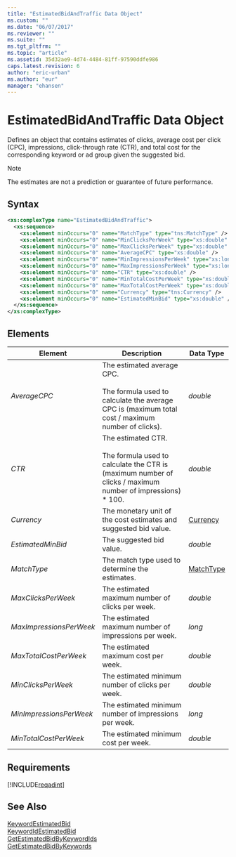 ```yaml
---
title: "EstimatedBidAndTraffic Data Object"
ms.custom: ""
ms.date: "06/07/2017"
ms.reviewer: ""
ms.suite: ""
ms.tgt_pltfrm: ""
ms.topic: "article"
ms.assetid: 35d32ae9-4d74-4484-81ff-97590ddfe986
caps.latest.revision: 6
author: "eric-urban"
ms.author: "eur"
manager: "ehansen"
---
```

# EstimatedBidAndTraffic Data Object
Defines an object that contains estimates of clicks, average cost per click (CPC), impressions, click-through rate (CTR), and total cost for the corresponding keyword or ad group given the suggested bid.

> [!NOTE]
> The estimates are not a prediction or guarantee of future performance.

## Syntax

```xml
<xs:complexType name="EstimatedBidAndTraffic">
  <xs:sequence>
    <xs:element minOccurs="0" name="MatchType" type="tns:MatchType" />
    <xs:element minOccurs="0" name="MinClicksPerWeek" type="xs:double" />
    <xs:element minOccurs="0" name="MaxClicksPerWeek" type="xs:double" />
    <xs:element minOccurs="0" name="AverageCPC" type="xs:double" />
    <xs:element minOccurs="0" name="MinImpressionsPerWeek" type="xs:long" />
    <xs:element minOccurs="0" name="MaxImpressionsPerWeek" type="xs:long" />
    <xs:element minOccurs="0" name="CTR" type="xs:double" />
    <xs:element minOccurs="0" name="MinTotalCostPerWeek" type="xs:double" />
    <xs:element minOccurs="0" name="MaxTotalCostPerWeek" type="xs:double" />
    <xs:element minOccurs="0" name="Currency" type="tns:Currency" />
    <xs:element minOccurs="0" name="EstimatedMinBid" type="xs:double" />
  </xs:sequence>
</xs:complexType>
```

## <a name="Elements"></a>Elements

|Element|Description|Data Type|
|-----------|---------------|-------------|
|*AverageCPC*|The estimated average CPC.<br /><br />The formula used to calculate the average CPC is (maximum total cost / maximum number of clicks).|*double*|
|*CTR*|The estimated CTR.<br /><br />The formula used to calculate the CTR is (maximum number of clicks / maximum number of impressions) &#42; 100.|*double*|
|*Currency*|The monetary unit of the cost estimates and suggested bid value.|[Currency](../adinsight-api/currency-value-set.md)|
|*EstimatedMinBid*|The suggested bid value.|*double*|
|*MatchType*|The match type used to determine the estimates.|[MatchType](../adinsight-api/matchtype-value-set.md)|
|*MaxClicksPerWeek*|The estimated maximum number of clicks per week.|*double*|
|*MaxImpressionsPerWeek*|The estimated maximum number of impressions per week.|*long*|
|*MaxTotalCostPerWeek*|The estimated maximum cost per week.|*double*|
|*MinClicksPerWeek*|The estimated minimum number of clicks per week.|*double*|
|*MinImpressionsPerWeek*|The estimated minimum number of impressions per week.|*long*|
|*MinTotalCostPerWeek*|The estimated minimum cost per week.|*double*|

## Requirements
[!INCLUDE[reqadint](../adinsight-api/includes/reqadint.md)]
## See Also
[KeywordEstimatedBid](../adinsight-api/keywordestimatedbid-data-object.md)  
[KeywordIdEstimatedBid](../adinsight-api/keywordidestimatedbid-data-object.md)  
[GetEstimatedBidByKeywordIds](../adinsight-api/getestimatedbidbykeywordids-service-operation.md)  
[GetEstimatedBidByKeywords](../adinsight-api/getestimatedbidbykeywords-service-operation.md)  

